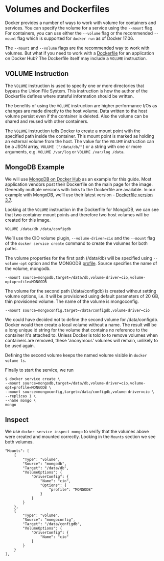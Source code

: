 # Volumes and Dockerfiles

Docker provides a number of ways to work with volume for containers and services. You can specify the volume for a service using the `--mount` flag. For containers, you can use either the `--volume` flag or the recommended `--mount` flag which is supported for `docker run` as of Docker 17.06. 

The `--mount` and `--volume` flags are the recommended way to work with volumes. But what if you need to work with a [Dockerfile](https://docs.docker.com/engine/reference/builder/#usage) for an application on Docker Hub? The Dockerfile itself may include a `VOLUME` instruction. 

## VOLUME Instruction

The `VOLUME` instruction is used to specify one or more directories that bypass the Union File System. This instruction is how the author of the Dockerfile defines where stateful information should be written. 

The benefits of using the `VOLUME` instruction are higher performance I/Os as changes are made directly to the host volume. Data written to the host volume persist even if the container is deleted. Also the volume can be shared and reused with other containers. 

The `VOLUME` instruction tells Docker to create a mount point with the specified path inside the container. This mount point is marked as holding an external volume from the host. The value for the `VOLUME` instruction can be a JSON array, `VOLUME ["/data/db/"]` or a string with one or more arguments, e.g. `VOLUME /var/log` or `VOLUME /var/log /data`. 

## **MongoDB Example**

We will use [MongoDB on Docker Hub](https://hub.docker.com/_/mongo/) as an example for this guide. Most application vendors post their Dockerfile on the main page for the image. Generally multiple versions with links to the Dockerfile are available. In our example with MongoDB, we’ll use their latest version - [Dockerfile version 3.7](https://github.com/docker-library/mongo/blob/5ad7b10217359104c1870d2d79bcb6498bf76b70/3.7/Dockerfile).

Looking at the `VOLUME` instruction in the Dockerfile for MongoDB, we can see that two container mount points and therefore two host volumes will be created for this image. 

```
VOLUME /data/db /data/configdb
```

We’ll use the CIO volume plugin, `--volume-driver=cio` and the `--mount` flag of the `docker service create` command to create the volumes for both paths. 

The volume properties for the first path (/data/db) will be specified using `--volume-opt` option and the MONGODB [profile](http://storidge.com/docs/profiles/). Source specifies the name of the volume, mongodb. 

```
--mount source=mongodb,target=/data/db,volume-driver=cio,volume-opt=profile=MONGODB
```

The volume for the second path (/data/configdb) is created without setting volume options, i.e. it will be provisioned using default parameters of 20 GB, thin provisioned volume. The name of the volume is mongoconfig. 

```
--mount source=mongoconfig,target=/data/configdb,volume-driver=cio
```

We could have decided not to define the second volume for /data/configdb. Docker would then create a local volume without a name. The result will be a long unique id string for the volume that contains no reference to the container it's attached to. Unless Docker is told to to remove volumes when containers are removed, these 'anonymous' volumes will remain, unlikely to be used again. 

Defining the second volume keeps the named volume visible in `docker volume ls`. 

Finally to start the service, we run

```
$ docker service create \
--mount source=mongodb,target=/data/db,volume-driver=cio,volume-opt=profile=MONGODB \
--mount source=mongoconfig,target=/data/configdb,volume-driver=cio \
--replicas 1 \
--name mongo \
mongo
```

## **Inspect**

We use `docker service inspect mongo` to verify that the volumes above were created and mounted correctly. Looking in the `Mounts` section we see both volumes. 

```
"Mounts": [
    {
        "Type": "volume",
        "Source": "mongodb",
        "Target": "/data/db",
        "VolumeOptions": {
            "DriverConfig": {
                "Name": "cio",
                "Options": {
                    "profile": "MONGODB"
                }
            }
        }
    },
    {
        "Type": "volume",
        "Source": "mongoconfig",
        "Target": "/data/configdb",
        "VolumeOptions": {
            "DriverConfig": {
                "Name": "cio"
            }
        }
    }
],
```

